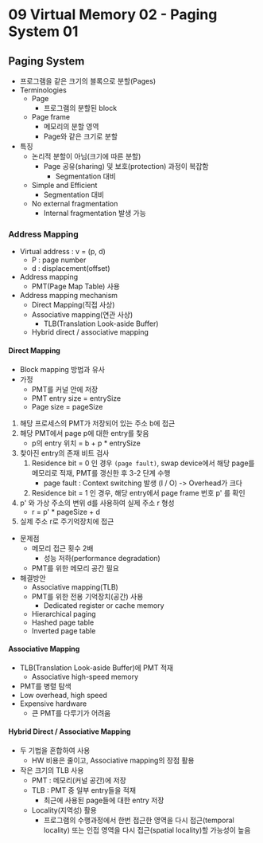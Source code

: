 # 09 Virtual Memory 02 - Paging System 01

## Paging System

- 프로그램을 같은 크기의 블록으로 분할(Pages)
- Terminologies
  - Page
    - 프로그램의 분할된 block
  - Page frame
    - 메모리의 분할 영역
    - Page와 같은 크기로 분할
- 특징
  - 논리적 분할이 아님(크기에 따른 분할)
    - Page 공유(sharing) 및 보호(protection) 과정이 복잡함
      - Segmentation 대비
  - Simple and Efficient
    - Segmentation 대비
  - No external fragmentation
    - Internal fragmentation 발생 가능



### Address Mapping

- Virtual address : v = (p, d)
  - P : page number
  - d : displacement(offset)
- Address mapping
  - PMT(Page Map Table) 사용
- Address mapping mechanism
  - Direct Mapping(직접 사상)
  - Associative mapping(연관 사상)
    - TLB(Translation Look-aside Buffer)
  - Hybrid direct / associative mapping



#### Direct Mapping

- Block mapping 방법과 유사
- 가정
  - PMT를 커널 안에 저장
  - PMT entry size = entrySize
  - Page size = pageSize

1. 해당 프로세스의 PMT가 저장되어 있는 주소 b에 접근
2. 해당 PMT에서 page p에 대한 entry를 찾음
   - p의 entry 위치 = b + p * entrySize
3. 찾아진 entry의 존재 비트 검사
   1. Residence bit = 0 인 경우 `(page fault)`, swap device에서 해당 page를 메모리로 적재, PMT를 갱신한 후 3-2 단계 수행
      - page fault : Context switching 발생 (I / O) -> Overhead가 크다
   2. Residence bit = 1 인 경우, 해당 entry에서 page frame 번호 p' 를 확인
4. p' 와 가상 주소의 변위 d를 사용하여 실제 주소 r 형성
   - r = p' * pageSize + d
5. 실제 주소 r로 주기억장치에 접근

- 문제점
  - 메모리 접근 횟수 2배
    - 성능 저하(performance degradation)
  - PMT를 위한 메모리 공간 필요
- 해결방안
  - Associative mapping(TLB)
  - PMT를 위한 전용 기억장치(공간) 사용
    - Dedicated register or cache memory
  - Hierarchical paging
  - Hashed page table
  - Inverted page table



#### Associative Mapping

- TLB(Translation Look-aside Buffer)에 PMT 적재
  - Associative high-speed memory
- PMT를 병렬 탐색
- Low overhead, high speed
- Expensive hardware
  - 큰 PMT를 다루기가 어려움



#### Hybrid Direct / Associative Mapping

- 두 기법을 혼합하여 사용
  - HW 비용은 줄이고, Associative mapping의 장점 활용
- 작은 크기의 TLB 사용
  - PMT : 메모리(커널 공간)에 저장
  - TLB : PMT 중 일부 entry들을 적재
    - 최근에 사용된 page들에 대한 entry 저장
  - Locality(지역성) 활용
    - 프로그램의 수행과정에서 한번 접근한 영역을 다시 접근(temporal locality) 또는 인접 영역을 다시 접근(spatial locality)할 가능성이 높음